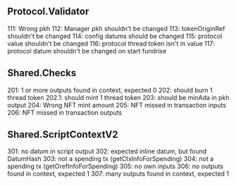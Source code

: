 ## Protocol.Validator
111: Wrong pkh
112: Manager pkh shouldn't be changed
113: tokenOriginRef shouldn't be changed
114: config datums should be changed
115: protocol value shouldn't be changed
116: protocol thread token isn't in value
117: protocol datum shouldn't be changed on start fundrise


## Shared.Checks
201: 1 or more outputs found in context, expected 0
202: should burn 1 thread token
202.1: should mint 1 thread token
203: should be minAda in pkh output
204: Wrong NFT mint amount
205: NFT missed in transaction inputs
206: NFT missed in transaction outputs

## Shared.ScriptContextV2
301: no datum in script output
302: expected inline datum, but found DatumHash
303: not a spending tx (getCtxInfoForSpending)
304: not a spending tx (getOrefInfoForSpending)
305: no own inputs
306: no outputs found in context, expected 1
307: many outputs found in context, expected 1
